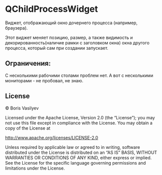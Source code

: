 # QChildProcessWidget

Виджет, отображающий окно дочернего процесса (например, браузера).

Этот виджет меняет позицию, размер, а также видимость и декорированность(наличие рамки с заголовком окна) окна другого процесса, который сам при создании запускает.

## Ограничения:

С несколькими рабочими столами проблем нет. А вот с несколькими мониторами - не пробовал, не знаю.

## License

&copy; Boris Vasilyev

Licensed under the Apache License, Version 2.0 (the “License”); you may not use
this file except in compliance with the License. You may obtain a copy of the
License at

http://www.apache.org/licenses/LICENSE-2.0

Unless required by applicable law or agreed to in writing, software distributed
under the License is distributed on an “AS IS” BASIS, WITHOUT WARRANTIES OR
CONDITIONS OF ANY KIND, either express or implied. See the License for the
specific language governing permissions and limitations under the License.
